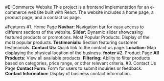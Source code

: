 

#E-Commerce Website
This project is a frontend implementation for an e-commerce website built with React. The website includes a home page, a product page, and a contact us page.



#Features
#1. Home Page
**Navbar:** Navigation bar for easy access to different sections of the website.
**Slider:** Dynamic slider showcasing featured products or promotions.
Most Popular Products: Display of the most popular products.
**Testimonials:** Section featuring customer testimonials.
**Contact Us:** Quick link to the contact us page.
**Location:** Map displaying the physical location of the business.
**footer**
#2. Product Page
**All Products:** View all available products.
**Filtering:** Ability to filter products based on categories, price range, or other relevant criteria.
#3. Contact Us Page
**Contact Form:** Form for users to submit inquiries or feedback.
**Contact Information:** Display of business contact information.
